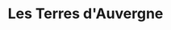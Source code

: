 ---
title: "Les Terres d'Auvergne"
url: /besse-et-saint-anastaise/les-terres-dauvergne/
shop: Käse
---